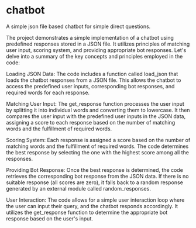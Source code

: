 # chatbot
A simple json file based chatbot for simple direct questions.

The project demonstrates a simple implementation of a chatbot using predefined responses stored in a JSON file. It utilizes principles of matching user input, scoring system, and providing appropriate bot responses. Let's delve into a summary of the key concepts and principles employed in the code:

Loading JSON Data:
The code includes a function called load_json that loads the chatbot responses from a JSON file. This allows the chatbot to access the predefined user inputs, corresponding bot responses, and required words for each response.

Matching User Input:
The get_response function processes the user input by splitting it into individual words and converting them to lowercase. It then compares the user input with the predefined user inputs in the JSON data, assigning a score to each response based on the number of matching words and the fulfillment of required words.

Scoring System:
Each response is assigned a score based on the number of matching words and the fulfillment of required words. The code determines the best response by selecting the one with the highest score among all the responses.

Providing Bot Response:
Once the best response is determined, the code retrieves the corresponding bot response from the JSON data. If there is no suitable response (all scores are zero), it falls back to a random response generated by an external module called random_responses.

User Interaction:
The code allows for a simple user interaction loop where the user can input their query, and the chatbot responds accordingly. It utilizes the get_response function to determine the appropriate bot response based on the user's input.
